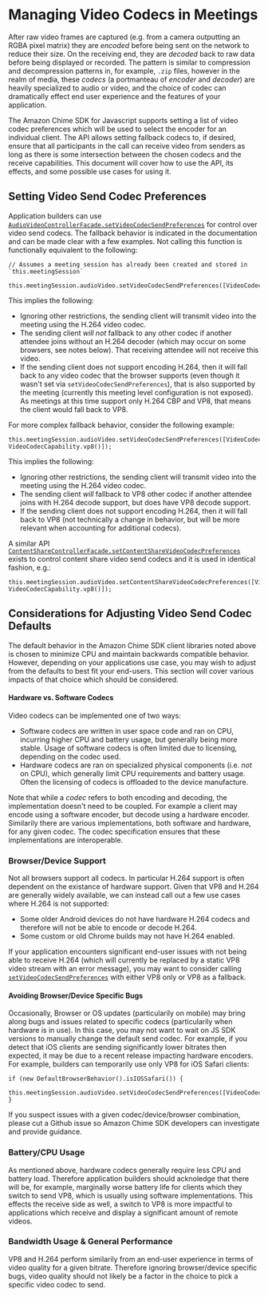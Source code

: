 # Managing Video Codecs in Meetings

After raw video frames are captured (e.g. from a camera outputting an RGBA pixel matrix) they are *encoded* before being sent on the network to reduce their size. On the receiving end, they are *decoded* back to raw data before being displayed or recorded. The pattern is similar to compression and decompression patterns in, for example, `.zip` files, however in the realm of media, these *codecs* (a portmanteau of *encoder* and *decoder*) are heavily specialized to audio or video, and the choice of codec can dramatically effect end user experience and the features of your application.

The Amazon Chime SDK for Javascript supports setting a list of video codec preferences which will be used to select the encoder for an individual client. The API allows setting fallback codecs to, if desired, ensure that all participants in the call can receive video from senders as long as there is some intersection between the chosen codecs and the receive capabilities. This document will cover how to use the API, its effects, and some possible use cases for using it.

## Setting Video Send Codec Preferences

Application builders can use [`AudioVideoControllerFacade.setVideoCodecSendPreferences`](https://aws.github.io/amazon-chime-sdk-js/interfaces/audiovideocontrollerfacade.html#setvideocodecsendpreferences) for control over video send codecs. The fallback behavior is indicated in the documentation and can be made clear with a few examples. Not calling this function is functionally equivalent to the following:
```
// Assumes a meeting session has already been created and stored in `this.meetingSession`

this.meetingSession.audioVideo.setVideoCodecSendPreferences([VideoCodecCapability.h264()]);
```

This implies the following:
* Ignoring other restrictions, the sending client will transmit video into the meeting using the H.264 video codec.
* The sending client *will not* fallback to any other codec if another attendee joins without an H.264 decoder (which may occur on some browsers, see notes below). That receiving attendee will not receive this video.
* If the sending client does not support encoding H.264, then it will fall back to any video codec that the browser supports (even though it wasn't set via `setVideoCodecSendPreferences`), that is also supported by the meeting (currently this meeting level configuration is not exposed). As meetings at this time support only H.264 CBP and VP8, that means the client would fall back to VP8.

For more complex fallback behavior, consider the following example:
```
this.meetingSession.audioVideo.setVideoCodecSendPreferences([VideoCodecCapability.h264(), VideoCodecCapability.vp8()]);
```

This implies the following:
* Ignoring other restrictions, the sending client will transmit video into the meeting using the H.264 video codec.
* The sending client *will* fallback to VP8 other codec if another attendee joins with H.264 decode support, but does have VP8 decode support.
* If the sending client does not support encoding H.264, then it will fall back to VP8 (not technically a change in behavior, but will be more relevant when accounting for additional codecs).

A similar API [`ContentShareControllerFacade.setContentShareVideoCodecPreferences`](https://aws.github.io/amazon-chime-sdk-js/interfaces/contentsharecontrollerfacade.html#setcontentsharevideocodecpreferences) exists to control content share video send codecs and it is used in identical fashion, e.g.:
```
this.meetingSession.audioVideo.setContentShareVideoCodecPreferences([VideoCodecCapability.h264(), VideoCodecCapability.vp8()]);
```

## Considerations for Adjusting Video Send Codec Defaults

The default behavior in the Amazon Chime SDK client libraries noted above is chosen to minimize CPU and maintain backwards compatible behavior. However, depending on your applications use case, you may wish to adjust from the defaults to best fit your end-users. This section will cover various impacts of that choice which should be considered.

#### Hardware vs. Software Codecs

Video codecs can be implemented one of two ways:
* Software codecs are written in user space code and ran on CPU, incurring higher CPU and battery usage, but generally being more stable. Usage of software codecs is often limited due to licensing, depending on the codec used.
* Hardware codecs are ran on specialized physical components (i.e. *not* on CPU), which generally limit CPU requirements and battery usage. Often the licensing of codecs is offloaded to the device manufacture.

Note that while a *codec* refers to both encoding and decoding, the implementation doesn't need to be coupled. For example a client may encode using a software encoder, but decode using a hardware encoder. Similarily there are various implementations, both software and hardware, for any given codec. The codec specification ensures that these implementations are interoperable.

### Browser/Device Support
Not all browsers support all codecs. In particular H.264 support is often dependent on the existance of hardware support. Given that VP8 and H.264 are generally widely available, we can instead call out a few use cases where H.264 is not supported:
* Some older Android devices do not have hardware H.264 codecs and therefore will not be able to encode or decode H.264.
* Some custom or old Chrome builds may not have H.264 enabled.

If your application encounters significant end-user issues with not being able to receive H.264 (which will currently be replaced by a static VP8 video stream with an error message), you may want to consider calling [`setVideoCodecSendPreferences`](https://aws.github.io/amazon-chime-sdk-js/interfaces/audiovideocontrollerfacade.html#setvideocodecsendpreferences) with either VP8 only or VP8 as a fallback.

#### Avoiding Browser/Device Specific Bugs
Occasionally, Browser or OS updates (particularily on mobile) may bring along bugs and issues related to specific codecs (particularily when hardware is in use). In this case, you may not want to wait on JS SDK versions to manually change the default send codec. For example, if you detect that iOS clients are sending significantly lower bitrates then expected, it may be due to a recent release impacting hardware encoders. For example, builders can temporarily use only VP8 for iOS Safari clients:

```
if (new DefaultBrowserBehavior().isIOSSafari()) {
  this.meetingSession.audioVideo.setVideoCodecSendPreferences([VideoCodecCapability.vp8()]);
}
```

If you suspect issues with a given codec/device/browser combination, please cut a Github issue so Amazon Chime SDK developers can investigate and provide guidance.

### Battery/CPU Usage
As mentioned above, hardware codecs generally require less CPU and battery load. Therefore application builders should acknoledge that there will be, for example, marginally worse battery life for clients which they switch to send VP8, which is usually using software implementations. This effects the receive side as well, a switch to VP8 is more impactful to applications which receive and display a significant amount of remote videos.

### Bandwidth Usage & General Performance

VP8 and H.264 perform similarily from an end-user experience in terms of video quality for a given bitrate. Therefore ignoring browser/device specific bugs, video quality should not likely be a factor in the choice to pick a specific video codec to send.
